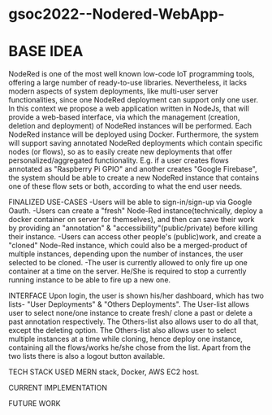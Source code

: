 # gsoc2022--Nodered-WebApp-

# BASE IDEA
NodeRed is one of the most well known low-code IoT programming tools, offering a large number of ready-to-use libraries. Nevertheless, it lacks modern aspects of system deployments, like multi-user server functionalities, since one NodeRed deployment can support only one user. In this context we propose a web application written in NodeJs, that will provide a web-based interface, via which the management (creation, deletion and deployment) of NodeRed instances will be performed. Each NodeRed instance will be deployed using Docker. Furthermore, the system will support saving annotated NodeRed deployments which contain specific nodes (or flows), so as to easily create new deployments that offer personalized/aggregated functionality. E.g. if a user creates flows annotated as "Raspberry Pi GPIO" and another creates "Google Firebase", the system should be able to create a new NodeRed instance that contains one of these flow sets or both, according to what the end user needs.

FINALIZED USE-CASES
-Users will be able to sign-in/sign-up via Google Oauth.
-Users can create a "fresh" Node-Red instance(technically, deploy a docker container on server for themselves), and then can save their work by providing an "annotation" & "accessibility"(public/private) before killing their instance.
-Users can access other people's (public)work, and create a "cloned" Node-Red instance, which could also be a merged-product of multiple instances, depending upon the number of instances, the user selected to be cloned.
-The user is currently allowed to only fire up one container at a time on the server. He/She is required to stop a currently running instance to be able to fire up a new one.

INTERFACE
Upon login, the user is shown his/her dashboard, which has two lists- "User Deployments" & "Others Deployments". The User-list allows user to select none/one instance to create fresh/ clone a past or delete a past annotation respectively. The Others-list also allows user to do all that, except the deleting option. The Others-list also allows user to select multiple instances at a time while cloning, hence deploy one instance, containing all the flows/works he/she chose from the list. Apart from the two lists there is also a logout button available.

TECH STACK USED
MERN stack, Docker, AWS EC2 host.

CURRENT IMPLEMENTATION

FUTURE WORK
